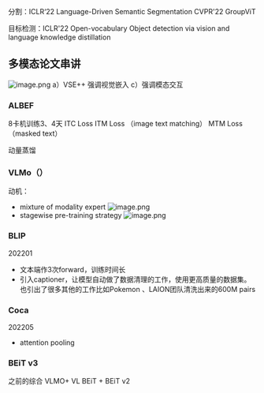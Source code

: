 ---
---


分割：ICLR‘22 Language-Driven Semantic Segmentation 
		CVPR'22 GroupViT

目标检测：ICLR'22 Open-vocabulary Object detection via vision and language knowledge distillation


## 多模态论文串讲
![image.png](https://cdn.jsdelivr.net/gh/Thomas333333/MyPostImage/Images/20240216182540.png)
a）VSE++  强调视觉嵌入
c）强调模态交互


### ALBEF
8卡机训练3、4天
ITC Loss 
ITM Loss （image text matching）
MTM Loss （masked text）

动量蒸馏

### VLMo（）
动机：
+ mixture of modality expert
![image.png](https://cdn.jsdelivr.net/gh/Thomas333333/MyPostImage/Images/20240216204407.png)
+  stagewise pre-training strategy
![image.png](https://cdn.jsdelivr.net/gh/Thomas333333/MyPostImage/Images/20240216205444.png)

### BLIP 
202201
 + 文本端作3次forward，训练时间长
 + 引入captioner，让模型自动做了数据清理的工作，使用更高质量的数据集。也引出了很多其他的工作比如Pokemon 、LAION团队清洗出来的600M pairs

### Coca
202205
+ attention pooling 

### BEiT v3
之前的综合
VLMO+ VL BEiT + BEiT v2


